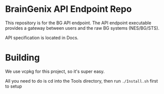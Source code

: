 # BrainGenix API Endpoint Repo

This repository is for the BG API endpoint. The API endpoint executable provides a gateway between users and the raw BG systems (NES/BG/STS).

API specification is located in Docs.


# Building
We use vcpkg for this project, so it's super easy.

All you need to do is cd into the Tools directory, then run `./Install.sh` first to setup 